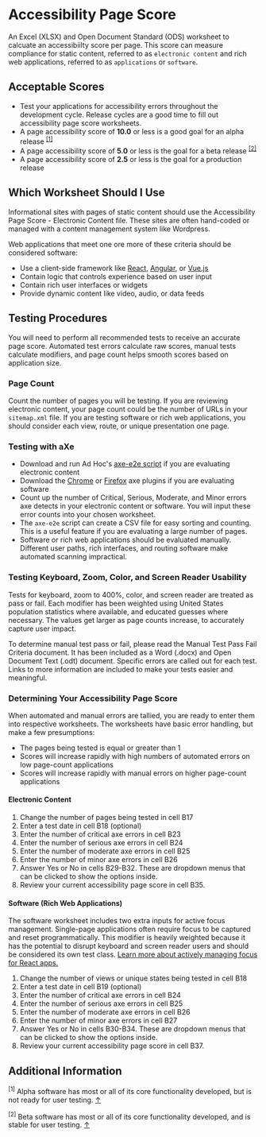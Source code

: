 # Accessibility Page Score

An Excel (XLSX) and Open Document Standard (ODS) worksheet to calcuate an accessibiilty score per page. This score can measure compliance for static content, referred to as `electronic content` and rich web applications, referred to as `applications` or `software`.

## Acceptable Scores

* Test your applications for accessibility errors throughout the development cycle. Release cycles are a good time to fill out accessibility page score worksheets.
* A page accessibility score of **10.0** or less is a good goal for an alpha release <sup
id="a1">[[1]](#fn1)</sup>
* A page accessibility score of **5.0** or less is the goal for a beta release <sup id="a2">[[2]](#fn2)</sup>
* A page accessibility score of **2.5** or less is the goal for a production release

## Which Worksheet Should I Use

Informational sites with pages of static content should use the Accessibility Page Score - Electronic Content file. These sites are often hand-coded or managed with a content management system like Wordpress.

Web applications that meet one ore more of these criteria should be considered software:

* Use a client-side framework like [React](https://reactjs.org/), [Angular](https://angularjs.org/), or [Vue.js](https://vuejs.org/)
* Contain logic that controls experience based on user input
* Contain rich user interfaces or widgets
* Provide dynamic content like video, audio, or data feeds

## Testing Procedures

You will need to perform all recommended tests to receive an accurate page score. Automated test errors calculate raw scores, manual tests calculate modifiers, and page count helps smooth scores based on application size.

### Page Count

Count the number of pages you will be testing. If you are reviewing electronic content, your page count could be the number of URLs in your `sitemap.xml` file. If you are testing software or rich web applications, you should consider each view, route, or unique presentation one page.

### Testing with aXe

* Download and run Ad Hoc's [axe-e2e script](https://github.com/adhocteam/a11y-snippets/tree/master/test-scripts/axe-e2e) if you are evaluating electronic content
* Download the [Chrome](https://chrome.google.com/webstore/detail/axe/lhdoppojpmngadmnindnejefpokejbdd?hl=en-US) or [Firefox](https://addons.mozilla.org/en-US/firefox/addon/axe-devtools/) axe plugins if you are evaluating software
* Count up the number of Critical, Serious, Moderate, and Minor errors axe detects in your electronic content or software. You will input these error counts into your chosen worksheet.
* The `axe-e2e` script can create a CSV file for easy sorting and counting. This is a useful feature if you are evaluating a large number of pages.
* Software or rich web applications should be evaluated manually. Different user paths, rich interfaces, and routing software make automated scanning impractical.

### Testing Keyboard, Zoom, Color, and Screen Reader Usability

Tests for keyboard, zoom to 400%, color, and screen reader are treated as pass or fail. Each modifier has been weighted using United States population statistics where available, and educated guesses where necessary. The values get larger as page counts increase, to accurately capture user impact.

To determine manual test pass or fail, please read the Manual Test Pass Fail Criteria document. It has been included as a Word (.docx) and Open Document Text (.odt) document. Specific errors are called out for each test. Links to more information are included to make your tests easier and meaningful.

### Determining Your Accessibility Page Score

When automated and manual errors are tallied, you are ready to enter them into respective worksheets. The worksheets have basic error handling, but make a few presumptions:

* The pages being tested is equal or greater than 1
* Scores will increase rapidly with high numbers of automated errors on low page-count applications
* Scores will increase rapidly with manual errors on higher page-count applications

#### Electronic Content

1. Change the number of pages being tested in cell B17
2. Enter a test date in cell B18 (optional)
3. Enter the number of critical axe errors in cell B23
4. Enter the number of serious axe errors in cell B24
5. Enter the number of moderate axe errors in cell B25
6. Enter the number of minor axe errors in cell B26
7. Answer Yes or No in cells B29-B32. These are dropdown menus that can be clicked to show the options inside.
8. Review your current accessibility page score in cell B35.

#### Software (Rich Web Applications)

The software worksheet includes two extra inputs for active focus management. Single-page applications often require focus to be captured and reset programmatically. This modifier is heavily weighted because it has the potential to disrupt keyboard and screen reader users and should be considered its own test class. [Learn more about actively managing focus for React apps.](https://adhocteam.us/2018/02/20/developer-driven-focus-management-for-single-page-applications/)

1. Change the number of views or unique states being tested in cell B18
2. Enter a test date in cell B19 (optional)
3. Enter the number of critical axe errors in cell B24
4. Enter the number of serious axe errors in cell B25
5. Enter the number of moderate axe errors in cell B26
6. Enter the number of minor axe errors in cell B27
7. Answer Yes or No in cells B30-B34. These are dropdown menus that can be clicked to show the options inside.
8. Review your current accessibility page score in cell B37.

## Additional Information

<sup id="fn1">[1]</sup> Alpha software has most or all of its core functionality developed, but is not ready for user testing. [↑](#a1)

<sup id="fn2">[2]</sup> Beta software has most or all of its core functionality developed, and is stable for user testing. [↑](#a2)

